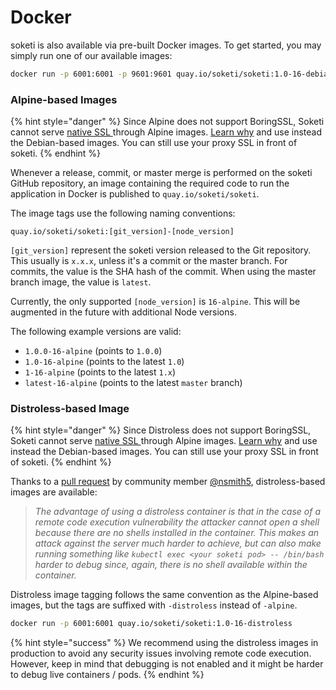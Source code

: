 # Docker

soketi is also available via pre-built Docker images. To get started, you may simply run one of our available images:

```bash
docker run -p 6001:6001 -p 9601:9601 quay.io/soketi/soketi:1.0-16-debian
```

### Alpine-based Images

{% hint style="danger" %}
Since Alpine does not support BoringSSL, Soketi cannot serve [native SSL ](../ssl-configuration.md)through Alpine images. [Learn why](https://github.com/soketi/soketi/issues/449) and use instead the Debian-based images. You can still use your proxy SSL in front of soketi.
{% endhint %}

Whenever a release, commit, or master merge is performed on the soketi GitHub repository, an image containing the required code to run the application in Docker is published to `quay.io/soketi/soketi`.

The image tags use the following naming conventions:

```
quay.io/soketi/soketi:[git_version]-[node_version]
```

`[git_version]` represent the soketi version released to the Git repository. This usually is `x.x.x`, unless it's a commit or the master branch. For commits, the value is the SHA hash of the commit. When using the master branch image, the value is `latest`.

Currently, the only supported `[node_version]` is `16-alpine`. This will be augmented in the future with additional Node versions.

The following example versions are valid:

* `1.0.0-16-alpine` (points to `1.0.0`)
* `1.0-16-alpine` (points to the latest `1.0`)
* `1-16-alpine` (points to the latest `1.x`)
* `latest-16-alpine` (points to the latest `master` branch)

### Distroless-based Image

{% hint style="danger" %}
Since Distroless does not support BoringSSL, Soketi cannot serve [native SSL ](../ssl-configuration.md)through Alpine images. [Learn why](https://github.com/soketi/soketi/issues/449) and use instead the Debian-based images. You can still use your proxy SSL in front of soketi.
{% endhint %}

Thanks to a [pull request](https://github.com/soketi/soketi/pull/178) by community member [@nsmith5](https://github.com/nsmith5), distroless-based images are available:

> _The advantage of using a distroless container is that in the case of a remote code execution vulnerability the attacker cannot open a shell because there are no shells installed in the container. This makes an attack against the server much harder to achieve, but can also make running something like `kubectl exec <your soketi pod> -- /bin/bash` harder to debug since, again, there is no shell available within the container._

Distroless image tagging follows the same convention as the Alpine-based images, but the tags are suffixed with `-distroless` instead of `-alpine`.

```bash
docker run -p 6001:6001 quay.io/soketi/soketi:1.0-16-distroless
```

{% hint style="success" %}
We recommend using the distroless images in production to avoid any security issues involving remote code execution. However, keep in mind that debugging is not enabled and it might be harder to debug live containers / pods.
{% endhint %}
